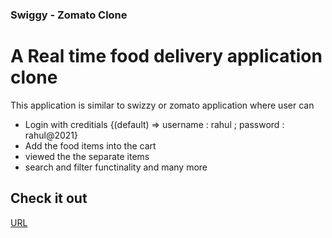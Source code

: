 ### Swiggy - Zomato Clone

# A Real time food delivery application clone 

This application is similar to swizzy or zomato application where user can 
* Login with creditials {(default) => username : rahul ; password : rahul@2021}
* Add the food items into the cart
* viewed the the separate items 
* search and filter functinality and many more 


## Check it out ##
[URL](https://sai-food-order.netlify.app)


